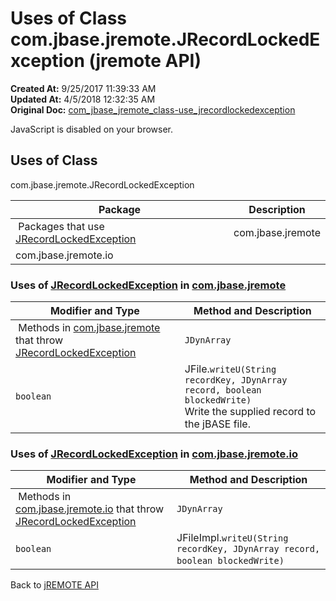 # Uses of Class com.jbase.jremote.JRecordLockedException (jremote API)

**Created At:** 9/25/2017 11:39:33 AM  
**Updated At:** 4/5/2018 12:32:35 AM  
**Original Doc:** [com_jbase_jremote_class-use_jrecordlockedexception](https://docs.jbase.com/39249-class-use/com_jbase_jremote_class-use_jrecordlockedexception)  

<!--<br>    try {<br>        if (location.href.indexOf('is-external=true') == -1) {<br>            parent.document.title="Uses of Class com.jbase.jremote.JRecordLockedException (jremote   API)";<br>        }<br>    }<br>    catch(err) {<br>    }<br>//-->
JavaScript is disabled on your browser.



<!--<br>  allClassesLink = document.getElementById("allclasses\_navbar\_top");<br>  if(window==top) {<br>    allClassesLink.style.display = "block";<br>  }<br>  else {<br>    allClassesLink.style.display = "none";<br>  }<br>  //-->

## Uses of Class
com.jbase.jremote.JRecordLockedException

| Package<br> | Description<br> |
| --- | --- |
 Packages that use [JRecordLockedException](/39248-jremote/com_jbase_jremote_JRecordLockedException "class in com.jbase.jremote")  | com.jbase.jremote<br> |  <br> |
| com.jbase.jremote.io<br> |  <br> |





### Uses of [JRecordLockedException](/39248-jremote/com_jbase_jremote_JRecordLockedException "class in com.jbase.jremote") in [com.jbase.jremote](/30312-jagent/jremote-api)


| Modifier and Type<br> | Method and Description<br> |
| --- | --- |
 Methods in [com.jbase.jremote](/30312-jagent/jremote-api) that throw [JRecordLockedException](/39248-jremote/com_jbase_jremote_JRecordLockedException "class in com.jbase.jremote")  | `JDynArray`<br> | JFile.`readU(String recordKey, boolean blockedRead)`<br>Read a record where the supplied recordKey is the key to the record and locks it for update.<br> |
| `boolean`<br> | JFile.`writeU(String recordKey, JDynArray record, boolean blockedWrite)`<br>Write the supplied record to the jBASE file.<br> |






### Uses of [JRecordLockedException](/39248-jremote/com_jbase_jremote_JRecordLockedException "class in com.jbase.jremote") in [com.jbase.jremote.io](/39250-io/com_jbase_jremote_io_package-summary)


| Modifier and Type<br> | Method and Description<br> |
| --- | --- |
 Methods in [com.jbase.jremote.io](/39250-io/com_jbase_jremote_io_package-summary) that throw [JRecordLockedException](/39248-jremote/com_jbase_jremote_JRecordLockedException "class in com.jbase.jremote")  | `JDynArray`<br> | JFileImpl.`readU(String recordKey, boolean blockedRead)` <br> |
| `boolean`<br> | JFileImpl.`writeU(String recordKey, JDynArray record, boolean blockedWrite)` <br> |

Back to [jREMOTE API](com_jbase_jremote_package-summary)
